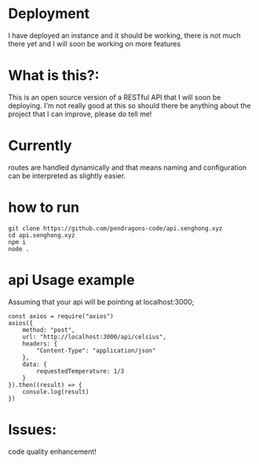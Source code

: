 # Deployment
I have deployed an instance and it should be working, there is not much there yet and I will soon be working on more features

# What is this?:
This is an open source version of a RESTful API that I will soon be deploying. I'm not really good at this so should there be anything about the project that I can improve, please do tell me!

# Currently
routes are handled dynamically and that means naming and configuration can be interpreted as slightly easier.

# how to run
```
git clone https://github.com/pendragons-code/api.senghong.xyz
cd api.senghong.xyz
npm i
node .
```

# api Usage example
Assuming that your api will be pointing at localhost:3000;
```
const axios = require("axios")
axios({
	method: "post",
	url: "http://localhost:3000/api/celsius",
	headers: {
		"Content-Type": "application/json"
	},
	data: {
		requestedTemperature: 1/3
	}
}).then((result) => {
	console.log(result)
})
```
# Issues:
code quality enhancement!

